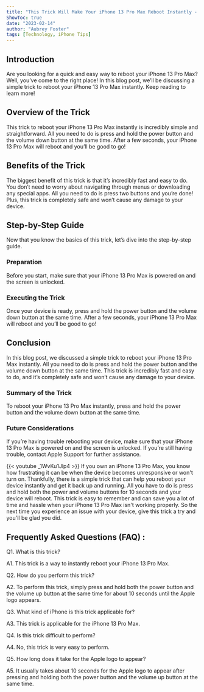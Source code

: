 ```yaml
---
title: "This Trick Will Make Your iPhone 13 Pro Max Reboot Instantly - You Won't Believe How Easy It Is!"
ShowToc: true 
date: "2023-02-14"
author: "Aubrey Foster" 
tags: [Technology, iPhone Tips]
---
```

## Introduction 
Are you looking for a quick and easy way to reboot your iPhone 13 Pro Max? Well, you’ve come to the right place! In this blog post, we’ll be discussing a simple trick to reboot your iPhone 13 Pro Max instantly. Keep reading to learn more!

## Overview of the Trick
This trick to reboot your iPhone 13 Pro Max instantly is incredibly simple and straightforward. All you need to do is press and hold the power button and the volume down button at the same time. After a few seconds, your iPhone 13 Pro Max will reboot and you’ll be good to go! 

## Benefits of the Trick
The biggest benefit of this trick is that it’s incredibly fast and easy to do. You don’t need to worry about navigating through menus or downloading any special apps. All you need to do is press two buttons and you’re done! Plus, this trick is completely safe and won’t cause any damage to your device. 

## Step-by-Step Guide
Now that you know the basics of this trick, let’s dive into the step-by-step guide. 

### Preparation
Before you start, make sure that your iPhone 13 Pro Max is powered on and the screen is unlocked. 

### Executing the Trick
Once your device is ready, press and hold the power button and the volume down button at the same time. After a few seconds, your iPhone 13 Pro Max will reboot and you’ll be good to go! 

## Conclusion
In this blog post, we discussed a simple trick to reboot your iPhone 13 Pro Max instantly. All you need to do is press and hold the power button and the volume down button at the same time. This trick is incredibly fast and easy to do, and it’s completely safe and won’t cause any damage to your device. 

### Summary of the Trick
To reboot your iPhone 13 Pro Max instantly, press and hold the power button and the volume down button at the same time. 

### Future Considerations
If you’re having trouble rebooting your device, make sure that your iPhone 13 Pro Max is powered on and the screen is unlocked. If you’re still having trouble, contact Apple Support for further assistance.

{{< youtube _1WvKu1Jlp4 >}} 
If you own an iPhone 13 Pro Max, you know how frustrating it can be when the device becomes unresponsive or won't turn on. Thankfully, there is a simple trick that can help you reboot your device instantly and get it back up and running. All you have to do is press and hold both the power and volume buttons for 10 seconds and your device will reboot. This trick is easy to remember and can save you a lot of time and hassle when your iPhone 13 Pro Max isn't working properly. So the next time you experience an issue with your device, give this trick a try and you'll be glad you did.

## Frequently Asked Questions (FAQ) :
Q1. What is this trick?

A1. This trick is a way to instantly reboot your iPhone 13 Pro Max.

Q2. How do you perform this trick?

A2. To perform this trick, simply press and hold both the power button and the volume up button at the same time for about 10 seconds until the Apple logo appears.

Q3. What kind of iPhone is this trick applicable for?

A3. This trick is applicable for the iPhone 13 Pro Max.

Q4. Is this trick difficult to perform?

A4. No, this trick is very easy to perform.

Q5. How long does it take for the Apple logo to appear?

A5. It usually takes about 10 seconds for the Apple logo to appear after pressing and holding both the power button and the volume up button at the same time.


